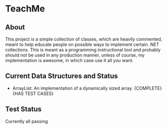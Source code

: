 TeachMe
=======

About
-----

This project is a simple collection of classes, which are heavily commented, meant to help educate people on
possible ways to implement certain .NET collections. This is meant as a programming instructional tool and 
probably should not be used in any production manner, unless of course, my implementation is awesome, in which
case use it all you want.

Current Data Structures and Status
-----------------------------------

* ArrayList: An implementation of a dynamically sized array. {COMPLETE} {HAS TEST CASES} 

Test Status
------------

Currently all passing